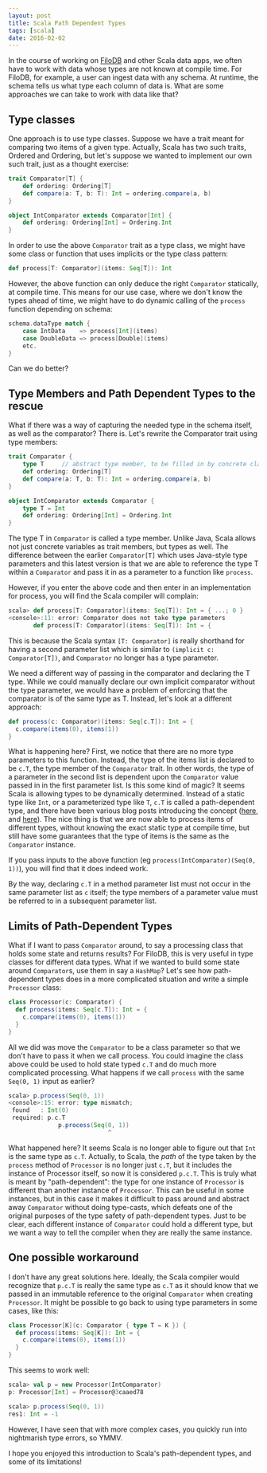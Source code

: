 ```yaml
---
layout: post
title: Scala Path Dependent Types
tags: [scala]
date: 2016-02-02
---
```


In the course of working on [FiloDB](http://github.com/filodb/FiloDB) and other Scala data apps, we often have to work with data whose types are not known at compile time.  For FiloDB, for example, a user can ingest data with any schema.  At runtime, the schema tells us what type each column of data is.  What are some approaches we can take to work with data like that?

## Type classes

One approach is to use type classes.  Suppose we have a trait meant for comparing two items of a given type.  Actually, Scala has two such traits, Ordered and Ordering, but let's suppose we wanted to implement our own such trait, just as a thought exercise:

```scala
trait Comparator[T] {
    def ordering: Ordering[T]
    def compare(a: T, b: T): Int = ordering.compare(a, b)
}

object IntComparator extends Comparator[Int] {
    def ordering: Ordering[Int] = Ordering.Int
}
```

In order to use the above `Comparator` trait as a type class, we might have some class or function that uses implicits or the type class pattern:

```scala
def process[T: Comparator](items: Seq[T]): Int
```

However, the above function can only deduce the right `Comparator` statically, at compile time.  This means for our use case, where we don't know the types ahead of time, we might have to do dynamic calling of the `process` function depending on schema:

```scala
schema.dataType match {
    case IntData    => process[Int](items)
    case DoubleData => process[Double](items)
    etc.
}
```

Can we do better?

## Type Members and Path Dependent Types to the rescue

What if there was a way of capturing the needed type in the schema itself, as well as the comparator?  There is.  Let's rewrite the Comparator trait using type members:

```scala
trait Comparator {
    type T     // abstract type member, to be filled in by concrete classes
    def ordering: Ordering[T]
    def compare(a: T, b: T): Int = ordering.compare(a, b)
}

object IntComparator extends Comparator {
    type T = Int
    def ordering: Ordering[Int] = Ordering.Int
}
```

The type T in `Comparator` is called a type member.  Unlike Java, Scala allows not just concrete variables as trait members, but types as well.  The difference between the earlier `Comparator[T]` which uses Java-style type parameters and this latest version is that we are able to reference the type T within a `Comparator` and pass it in as a parameter to a function like `process`.

However, if you enter the above code and then enter in an implementation for process, you will find the Scala compiler will complain:

```scala
scala> def process[T: Comparator](items: Seq[T]): Int = { ...; 0 }
<console>:11: error: Comparator does not take type parameters
       def process[T: Comparator](items: Seq[T]): Int = {
```

This is because the Scala syntax `[T: Comparator]` is really shorthand for having a second parameter list which is similar to `(implicit c: Comparator[T])`, and `Comparator` no longer has a type parameter.

We need a different way of passing in the comparator and declaring the T type.  While we could manually declare our own implicit comparator without the type parameter, we would have a problem of enforcing that the comparator is of the same type as T.  Instead, let's look at a different approach:

```scala
def process(c: Comparator)(items: Seq[c.T]): Int = {
  c.compare(items(0), items(1))
}
```

What is happening here?  First, we notice that there are no more type parameters to this function.  Instead, the type of the items list is declared to be `c.T`, the type member of the `Comparator` trait.  In other words, the type of a parameter in the second list is dependent upon the `Comparator` value passed in in the first parameter list.  Is this some kind of magic?  It seems Scala is allowing types to be dynamically determined.  Instead of a static type like `Int`, or a parameterized type like `T`, `c.T` is called a path-dependent type, and there have been various blog posts introducing the concept ([here](http://www.shiftforward.eu/techtalks/2013/02/scala-path-dependent-types-a-real-world-example/), and [here](http://danielwestheide.com/blog/2013/02/13/the-neophytes-guide-to-scala-part-13-path-dependent-types.html)). The nice thing is that we are now able to process items of different types, without knowing the exact static type at compile time, but still have some guarantees that the type of items is the same as the `Comparator` instance.

If you pass inputs to the above function (eg `process(IntComparator)(Seq(0, 1))`), you will find that it does indeed work.

By the way, declaring `c.T` in a method parameter list must not occur in the same parameter list as `c` itself; the type members of a parameter value must be referred to in a subsequent parameter list.

## Limits of Path-Dependent Types

What if I want to pass `Comparator` around, to say a processing class that holds some state and returns results?  For FiloDB, this is very useful in type classes for different data types. What if we wanted to build some state around `Comparator`s, use them in say a `HashMap`?  Let's see how path-dependent types does in a more complicated situation and write a simple `Processor` class:

```scala
class Processor(c: Comparator) {
  def process(items: Seq[c.T]): Int = {
    c.compare(items(0), items(1))
  }
}
```

All we did was move the `Comparator` to be a class parameter so that we don't have to pass it when we call process.  You could imagine the class above could be used to hold state typed `c.T` and do much more complicated processing.  What happens if we call `process` with the same `Seq(0, 1)` input as earlier?

```scala
scala> p.process(Seq(0, 1))
<console>:15: error: type mismatch;
 found   : Int(0)
 required: p.c.T
              p.process(Seq(0, 1))
                            ^
```

What happened here?  It seems Scala is no longer able to figure out that `Int` is the same type as `c.T`.  Actually, to Scala, the *path* of the type taken by the `process` method of `Processor` is no longer just `c.T`, but it includes the instance of Processor itself, so now it is considered `p.c.T`.  This is truly what is meant by "path-dependent": the type for one instance of `Processor` is different than another instance of `Processor`.  This can be useful in some instances, but in this case it makes it difficult to pass around and abstract away `Comparator` without doing type-casts, which defeats one of the original purposes of the type safety of path-dependent types.  Just to be clear, each different instance of `Comparator` could hold a different type, but we want a way to tell the compiler when they are really the same instance.

## One possible workaround

I don't have any great solutions here.  Ideally, the Scala compiler would recognize that `p.c.T` is really the same type as `c.T` as it should know that we passed in an immutable reference to the original `Comparator` when creating `Processor`.  It might be possible to go back to using type parameters in some cases, like this:

```scala
class Processor[K](c: Comparator { type T = K }) {
  def process(items: Seq[K]): Int = {
    c.compare(items(0), items(1))
  }
}
```

This seems to work well:

```scala
scala> val p = new Processor(IntComparator)
p: Processor[Int] = Processor@3caaed78

scala> p.process(Seq(0, 1))
res1: Int = -1
```

However, I have seen that with more complex cases, you quickly run into nightmarish type errors, so YMMV.

I hope you enjoyed this introduction to Scala's path-dependent types, and some of its limitations!